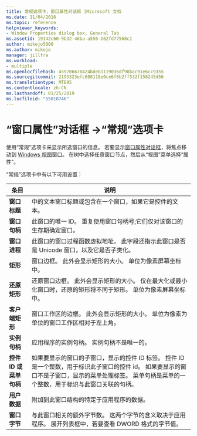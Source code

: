 ```yaml
---
title: 常规选项卡，窗口属性对话框 |Microsoft 文档
ms.date: 11/04/2016
ms.topic: reference
helpviewer_keywords:
- Window Properties dialog box, General Tab
ms.assetid: 19142c60-9b32-46ba-a556-b62fd77568c1
author: mikejo5000
ms.author: mikejo
manager: jillfra
ms.workload:
- multiple
ms.openlocfilehash: 455706670424bdeb1119036df98bac91e6cc9355
ms.sourcegitcommit: 2193323efc608118e0ce6f6b2ff532f158245d56
ms.translationtype: MTE95
ms.contentlocale: zh-CN
ms.lasthandoff: 01/25/2019
ms.locfileid: "55018746"
---
```

# <a name="general-tab-window-properties-dialog-box"></a>“窗口属性”对话框 ->“常规”选项卡
使用“常规”选项卡来显示所选窗口的信息。 若要显示[窗口属性对话框](../debugger/window-properties-dialog-box.md)，将焦点移动到 [Windows 视图](../debugger/windows-view.md)窗口。 在树中选择任意窗口节点，然后从“视图”菜单选择“属性”。   
  
 “常规”选项卡中有以下可用设置：   
  
|条目|说明|  
|-----------|-----------------|  
|**窗口标题**|中的文本窗口标题或包含在一个窗口，如果它是控件的文本。|  
|**窗口句柄**|此窗口的唯一 ID。 重复使用窗口句柄号;它们仅对该窗口的生存期确定窗口。|  
|**窗口进程**|此窗口的窗口过程函数虚拟地址。 此字段还指示此窗口是否是 Unicode 窗口，以及它是否子类化。|  
|**矩形**|窗口边框。 此外会显示矩形的大小。 单位为像素屏幕坐标中。|  
|**还原矩形**|还原窗口边框。 此外会显示矩形的大小。 仅在最大化或最小化窗口时，还原的矩形将不同于矩形。 单位为像素屏幕坐标中。|  
|**客户端矩形**|窗口工作区的边框。 此外会显示矩形的大小。 单位为像素为单位的窗口工作区相对于左上角。|  
|**实例句柄**|应用程序的实例句柄。 实例句柄不是唯一的。|  
|**控件 ID 或菜单句柄**|如果要显示的窗口的子窗口，显示的控件 ID 标签。 控件 ID 是一个整数，用于标识此子窗口的控件 id。 如果要显示的窗口不是子窗口，显示的菜单处理标签。 菜单句柄是菜单的一个整数，用于标识与此窗口关联的句柄。|  
|**用户数据**|附加到此窗口结构的特定于应用程序的数据。|  
|**窗口字节**|与此窗口相关的额外字节数。 这两个字节的含义取决于应用程序。 展开列表框中，若要查看 DWORD 格式的字节值。|